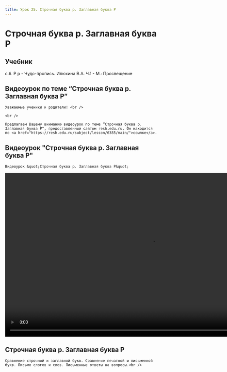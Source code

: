 ```yaml
---
title: Урок 25. Строчная буква р. Заглавная буква Р 
---
```


# Строчная буква р. Заглавная буква Р 

## Учебник

с.6. Р р - Чудо-пропись. Илюхина В.А. Ч.1 - М.: Просвещение

## Видеоурок по теме “Строчная буква р. Заглавная буква Р”

<p>
	Уважаемые ученики и родители! <br /> 
</p>
<p>
	<br /> 
</p>
<p>
	Предлагаем Вашему вниманию видеоурок по теме “Строчная буква р. Заглавная буква Р”, предоставленный сайтом resh.edu.ru. Он находится по <a href="https://resh.edu.ru/subject/lesson/6385/main/">ссылке</a>.
</p>

## Видеоурок "Строчная буква р. Заглавная буква Р"

<p>
	Видеоурок &quot;Строчная буква р. Заглавная буква Р&quot;
</p>


<video width="960" height="540" controls>
  <source src="https://vod-progressive.akamaized.net/exp=1667466174~acl=%2Fvimeo-prod-skyfire-std-us%2F01%2F353%2F13%2F326768587%2F1279341570.mp4~hmac=cd04d9e32b7b7a0b9bd5546f25f8f353836730ccb40e735877cc42d617a501f4/vimeo-prod-skyfire-std-us/01/353/13/326768587/1279341570.mp4" type="video/mp4">
Your browser does not support the video tag.
</video>


## Строчная буква р. Заглавная буква Р

<p>
	Сравнение строчной и заглавной букв. Сравнение печатной и письменной букв. Письмо слогов и слов. Письменные ответы на вопросы.<br />
</p>